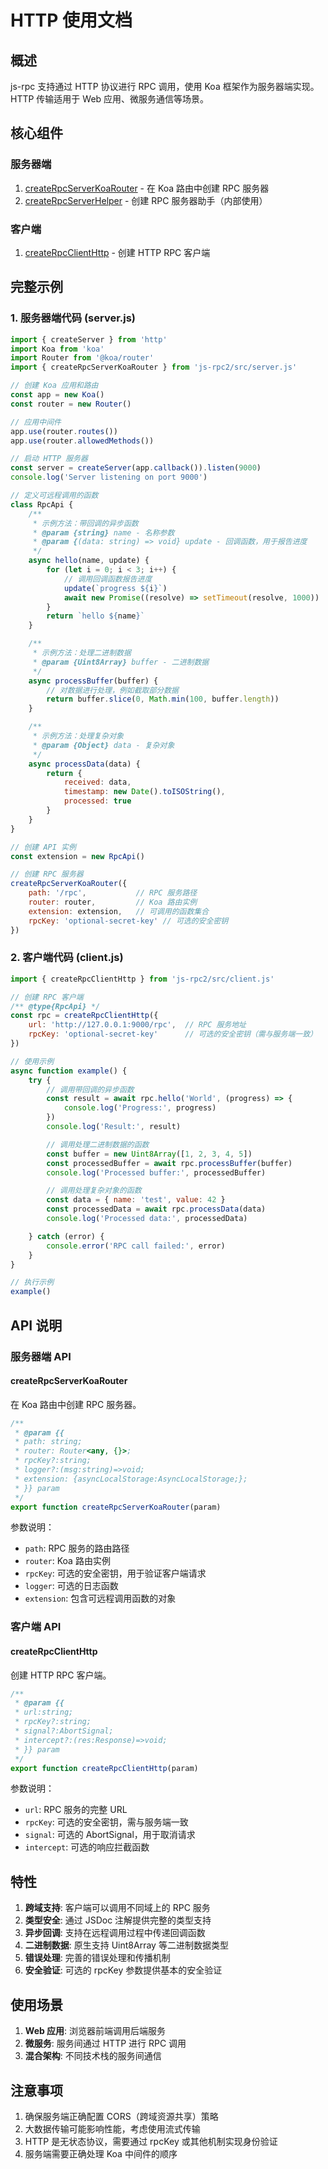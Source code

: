 # HTTP 使用文档

## 概述

js-rpc 支持通过 HTTP 协议进行 RPC 调用，使用 Koa 框架作为服务器端实现。HTTP 传输适用于 Web 应用、微服务通信等场景。

## 核心组件

### 服务器端

1. [createRpcServerKoaRouter](../src/server.js#L73) - 在 Koa 路由中创建 RPC 服务器
2. [createRpcServerHelper](../src/lib.js#L467) - 创建 RPC 服务器助手（内部使用）

### 客户端

1. [createRpcClientHttp](../src/lib.js#L726) - 创建 HTTP RPC 客户端

## 完整示例

### 1. 服务器端代码 (server.js)

```js
import { createServer } from 'http'
import Koa from 'koa'
import Router from '@koa/router'
import { createRpcServerKoaRouter } from 'js-rpc2/src/server.js'

// 创建 Koa 应用和路由
const app = new Koa()
const router = new Router()

// 应用中间件
app.use(router.routes())
app.use(router.allowedMethods())

// 启动 HTTP 服务器
const server = createServer(app.callback()).listen(9000)
console.log('Server listening on port 9000')

// 定义可远程调用的函数
class RpcApi {
    /**
     * 示例方法：带回调的异步函数
     * @param {string} name - 名称参数
     * @param {(data: string) => void} update - 回调函数，用于报告进度
     */
    async hello(name, update) {
        for (let i = 0; i < 3; i++) {
            // 调用回调函数报告进度
            update(`progress ${i}`)
            await new Promise((resolve) => setTimeout(resolve, 1000))
        }
        return `hello ${name}`
    }

    /**
     * 示例方法：处理二进制数据
     * @param {Uint8Array} buffer - 二进制数据
     */
    async processBuffer(buffer) {
        // 对数据进行处理，例如截取部分数据
        return buffer.slice(0, Math.min(100, buffer.length))
    }

    /**
     * 示例方法：处理复杂对象
     * @param {Object} data - 复杂对象
     */
    async processData(data) {
        return {
            received: data,
            timestamp: new Date().toISOString(),
            processed: true
        }
    }
}

// 创建 API 实例
const extension = new RpcApi()

// 创建 RPC 服务器
createRpcServerKoaRouter({
    path: '/rpc',           // RPC 服务路径
    router: router,         // Koa 路由实例
    extension: extension,   // 可调用的函数集合
    rpcKey: 'optional-secret-key' // 可选的安全密钥
})
```

### 2. 客户端代码 (client.js)

```js
import { createRpcClientHttp } from 'js-rpc2/src/client.js'

// 创建 RPC 客户端
/** @type{RpcApi} */
const rpc = createRpcClientHttp({
    url: 'http://127.0.0.1:9000/rpc',  // RPC 服务地址
    rpcKey: 'optional-secret-key'      // 可选的安全密钥（需与服务端一致）
})

// 使用示例
async function example() {
    try {
        // 调用带回调的异步函数
        const result = await rpc.hello('World', (progress) => {
            console.log('Progress:', progress)
        })
        console.log('Result:', result)

        // 调用处理二进制数据的函数
        const buffer = new Uint8Array([1, 2, 3, 4, 5])
        const processedBuffer = await rpc.processBuffer(buffer)
        console.log('Processed buffer:', processedBuffer)

        // 调用处理复杂对象的函数
        const data = { name: 'test', value: 42 }
        const processedData = await rpc.processData(data)
        console.log('Processed data:', processedData)

    } catch (error) {
        console.error('RPC call failed:', error)
    }
}

// 执行示例
example()
```

## API 说明

### 服务器端 API

#### createRpcServerKoaRouter

在 Koa 路由中创建 RPC 服务器。

```js
/**
 * @param {{
 * path: string; 
 * router: Router<any, {}>; 
 * rpcKey?:string;
 * logger?:(msg:string)=>void;
 * extension: {asyncLocalStorage:AsyncLocalStorage;}; 
 * }} param 
 */
export function createRpcServerKoaRouter(param)
```

参数说明：
- `path`: RPC 服务的路由路径
- `router`: Koa 路由实例
- `rpcKey`: 可选的安全密钥，用于验证客户端请求
- `logger`: 可选的日志函数
- `extension`: 包含可远程调用函数的对象

### 客户端 API

#### createRpcClientHttp

创建 HTTP RPC 客户端。

```js
/**
 * @param {{
 * url:string;
 * rpcKey?:string;
 * signal?:AbortSignal;
 * intercept?:(res:Response)=>void;
 * }} param
 */
export function createRpcClientHttp(param)
```

参数说明：
- `url`: RPC 服务的完整 URL
- `rpcKey`: 可选的安全密钥，需与服务端一致
- `signal`: 可选的 AbortSignal，用于取消请求
- `intercept`: 可选的响应拦截函数

## 特性

1. **跨域支持**: 客户端可以调用不同域上的 RPC 服务
2. **类型安全**: 通过 JSDoc 注解提供完整的类型支持
3. **异步回调**: 支持在远程调用过程中传递回调函数
4. **二进制数据**: 原生支持 Uint8Array 等二进制数据类型
5. **错误处理**: 完善的错误处理和传播机制
6. **安全验证**: 可选的 rpcKey 参数提供基本的安全验证

## 使用场景

1. **Web 应用**: 浏览器前端调用后端服务
2. **微服务**: 服务间通过 HTTP 进行 RPC 调用
3. **混合架构**: 不同技术栈的服务间通信

## 注意事项

1. 确保服务端正确配置 CORS（跨域资源共享）策略
2. 大数据传输可能影响性能，考虑使用流式传输
3. HTTP 是无状态协议，需要通过 rpcKey 或其他机制实现身份验证
4. 服务端需要正确处理 Koa 中间件的顺序
